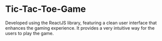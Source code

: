 # Tic-Tac-Toe-Game
Developed using the ReactJS library, featuring a clean user interface that enhances the gaming experience. It provides a very intuitive way for the users to play the game.
